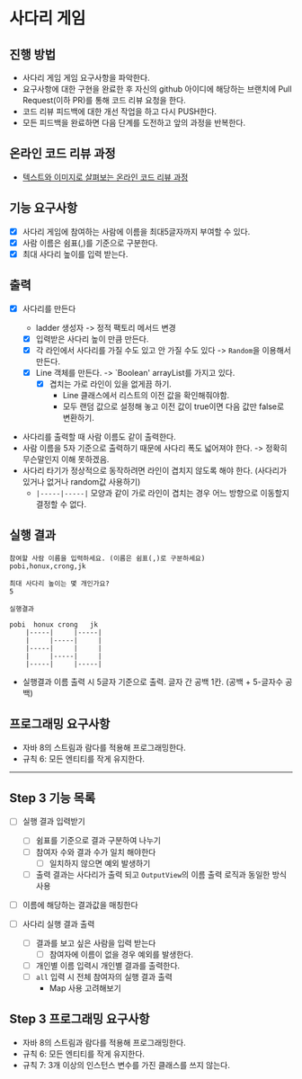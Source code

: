 # 사다리 게임
## 진행 방법
* 사다리 게임 게임 요구사항을 파악한다.
* 요구사항에 대한 구현을 완료한 후 자신의 github 아이디에 해당하는 브랜치에 Pull Request(이하 PR)를 통해 코드 리뷰 요청을 한다.
* 코드 리뷰 피드백에 대한 개선 작업을 하고 다시 PUSH한다.
* 모든 피드백을 완료하면 다음 단계를 도전하고 앞의 과정을 반복한다.

## 온라인 코드 리뷰 과정
* [텍스트와 이미지로 살펴보는 온라인 코드 리뷰 과정](https://github.com/nextstep-step/nextstep-docs/tree/master/codereview)


## 기능 요구사항
- [x] 사다리 게임에 참여하는 사람에 이름을 최대5글자까지 부여할 수 있다.
- [x] 사람 이름은 쉼표(,)를 기준으로 구분한다.
- [x] 최대 사다리 높이를 입력 받는다.

## 출력
- [x] 사다리를 만든다
  - ladder 생성자 -> 정적 팩토리 메서드 변경

  - [x] 입력받은 사다리 높이 만큼 만든다.
  - [x] 각 라인에서 사다리를 가질 수도 있고 안 가질 수도 있다 -> `Random`을 이용해서 만든다.
  - [x] Line 객체를 만든다. -> `Boolean' arrayList를 가지고 있다.
    - [x] 겹치는 가로 라인이 있을 없게끔 하기.
      - Line 클래스에서 리스트의 이전 값을 확인해줘야함.
      - 모두 랜덤 값으로 설정해 놓고 이전 값이 true이면 다음 값만 false로 변환하기.
   
- 사다리를 출력할 때 사람 이름도 같이 출력한다.
- 사람 이름을 5자 기준으로 출력하기 때문에 사다리 폭도 넓어져야 한다. -> 정확히 무슨말인지 이해 못하겠음.
- 사다리 타기가 정상적으로 동작하려면 라인이 겹치지 않도록 해야 한다. (사다리가 있거나 없거나 random값 사용하기) 
  - `|-----|-----|` 모양과 같이 가로 라인이 겹치는 경우 어느 방향으로 이동할지 결정할 수 없다.

## 실행 결과
```
참여할 사람 이름을 입력하세요. (이름은 쉼표(,)로 구분하세요)
pobi,honux,crong,jk

최대 사다리 높이는 몇 개인가요?
5

실행결과

pobi  honux crong   jk 
    |-----|     |-----|
    |     |-----|     |
    |-----|     |     |
    |     |-----|     |
    |-----|     |-----|
```
- 실행결과 이름 출력 시 5글자 기준으로 출력. 글자 간 공백 1칸. (공백 + 5-글자수 공백)

## 프로그래밍 요구사항
- 자바 8의 스트림과 람다를 적용해 프로그래밍한다.
- 규칙 6: 모든 엔티티를 작게 유지한다.
---

## Step 3 기능 목록
- [ ] 실행 결과 입력받기
  - [ ] 쉼표를 기준으로 결과 구분하여 나누기
  - [ ] 참여자 수와 결과 수가 일치 해야한다
    - [ ] 일치하지 않으면 예외 발생하기
  - [ ] 출력 결과는 사다리가 출력 되고 `OutputView`의 이름 출력 로직과 동일한 방식 사용
  
- [ ] 이름에 해당하는 결과값을 매칭한다
  
- [ ] 사다리 실행 결과 출력
  - [ ] 결과를 보고 싶은 사람을 입력 받는다
    - [ ] 참여자에 이름이 없을 경우 예외를 발생한다.
  - [ ] 개인별 이름 입력시 개인별 결과를 출력한다.
  - [ ] `all` 입력 시 전체 참여자의 실행 결과 출력
    - Map 사용 고려해보기

## Step 3 프로그래밍 요구사항
- 자바 8의 스트림과 람다를 적용해 프로그래밍한다.
- 규칙 6: 모든 엔티티를 작게 유지한다.
- 규칙 7: 3개 이상의 인스턴스 변수를 가진 클래스를 쓰지 않는다.